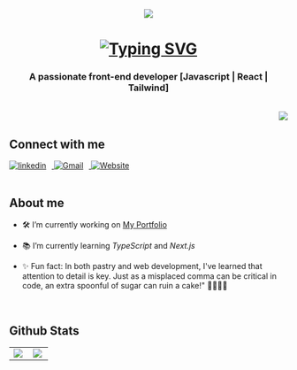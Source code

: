<div align="center"><img src="https://i.postimg.cc/YSq1v65S/banner-github.png" /></div>

<h1 align="center"><a href="https://git.io/typing-svg"><img src="https://readme-typing-svg.demolab.com?font=Raleway&size=22&duration=4000&pause=500&color=E2A2F7&center=true&random=false&width=435&lines=Hi+There+%F0%9F%91%8B;I'm+Ludivine%2C+from+France" alt="Typing SVG" /></a></h1>
<h3 align="center">A passionate front-end developer [Javascript | React | Tailwind]</h3>
<br/>
<img align="right" src="https://visitor-badge.laobi.icu/badge?page_id=LudivineClement.LudivineClement-badge" />
<br/>

## Connect with me  
<div>
  <a href="https://linkedin.com/in/ludivine-clément-45612326a" target="_blank">
    <img src="https://img.shields.io/badge/linkedin-%231E77B5.svg?&style=for-the-badge&logo=linkedin&logoColor=white" alt="linkedin" style="margin-right: 10px;" />
  </a>
  <a href="mailto:ludivine.clement0985@gmail.com">
    <img src="https://img.shields.io/badge/Gmail-%23D14836?style=for-the-badge&logo=gmail&logoColor=white" alt="Gmail" style="margin-right: 10px;" />
  </a>
  <a href="https://www.ludivine-clement.dev">
    <img src="https://img.shields.io/badge/Website-%2343853D?style=for-the-badge&logo=google-chrome&logoColor=white" alt="Website" />
  </a>
</div>


<br/>

## About me

- 🛠️ I’m currently working on [My Portfolio](https://github.com/LudivineClement/portfolio_nextjs)  
  

- 📚 I’m currently learning *TypeScript* and *Next.js*
  

- ✨ Fun fact: In both pastry and web development, I've learned that attention to detail is key. Just as a misplaced comma can be critical in code, an extra spoonful of sugar can ruin a cake!" 👩‍💻🍰😜  


<br/>  

## Github Stats

<table><tr><td valign="top" ">

 <img src="https://github-readme-stats.vercel.app/api/top-langs/?username=LudivineClement&hide_border=true&layout=compact&theme=tokyonight" align="left"  />

</td><td valign="top" >

<img src="https://github-readme-stats.vercel.app/api?username=LudivineClement&show_icons=true&count_private=true&hide_border=true&theme=tokyonight" align="left"  />

</td></tr></table>  

<br/>  


 

